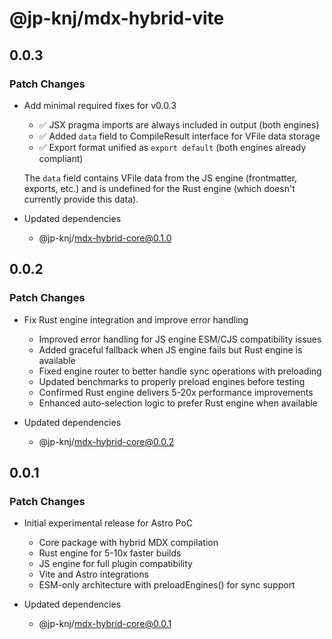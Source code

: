 # @jp-knj/mdx-hybrid-vite

## 0.0.3

### Patch Changes

- Add minimal required fixes for v0.0.3

  - ✅ JSX pragma imports are always included in output (both engines)
  - ✅ Added `data` field to CompileResult interface for VFile data storage
  - ✅ Export format unified as `export default` (both engines already compliant)

  The `data` field contains VFile data from the JS engine (frontmatter, exports, etc.) and is undefined for the Rust engine (which doesn't currently provide this data).

- Updated dependencies
  - @jp-knj/mdx-hybrid-core@0.1.0

## 0.0.2

### Patch Changes

- Fix Rust engine integration and improve error handling

  - Improved error handling for JS engine ESM/CJS compatibility issues
  - Added graceful fallback when JS engine fails but Rust engine is available
  - Fixed engine router to better handle sync operations with preloading
  - Updated benchmarks to properly preload engines before testing
  - Confirmed Rust engine delivers 5-20x performance improvements
  - Enhanced auto-selection logic to prefer Rust engine when available

- Updated dependencies
  - @jp-knj/mdx-hybrid-core@0.0.2

## 0.0.1

### Patch Changes

- Initial experimental release for Astro PoC

  - Core package with hybrid MDX compilation
  - Rust engine for 5-10x faster builds
  - JS engine for full plugin compatibility
  - Vite and Astro integrations
  - ESM-only architecture with preloadEngines() for sync support

- Updated dependencies
  - @jp-knj/mdx-hybrid-core@0.0.1
